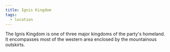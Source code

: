 ```yaml
---
title: Ignis Kingdom
tags:
  - location
---
```

The Ignis Kingdom is one of three major kingdoms of the party's homeland. It encompasses most of the western area enclosed by the mountainous outskirts.